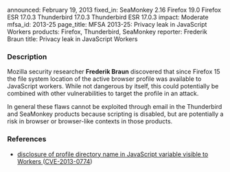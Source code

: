 announced: February 19, 2013
fixed_in: SeaMonkey 2.16
          Firefox 19.0
          Firefox ESR 17.0.3
          Thunderbird 17.0.3
          Thunderbird ESR 17.0.3
impact: Moderate
mfsa_id: 2013-25
page_title: MFSA 2013-25: Privacy leak in JavaScript Workers
products: Firefox, Thunderbird, SeaMonkey
reporter: Frederik Braun
title: Privacy leak in JavaScript Workers

<h3>Description</h3>

<p>Mozilla security researcher <strong>Frederik Braun</strong> discovered that
since Firefox 15 the file system location of the active browser profile was
available to JavaScript workers. While not dangerous by itself, this could
potentially be combined with other vulnerabilities to target the profile in an
attack.
</p>

<p class="note">In general these flaws cannot be exploited through email in the
Thunderbird and SeaMonkey products because scripting is disabled, but are
potentially a risk in browser or browser-like contexts in those products.</p>


<h3>References</h3>

<ul>
  <li><a href="https://bugzilla.mozilla.org/show_bug.cgi?id=827193">
       disclosure of profile directory name in JavaScript variable visible to
Workers </a> (<a href="http://cve.mitre.org/cgi-bin/cvename.cgi?name=CVE-2013-0774" class="ex-ref">CVE-2013-0774</a>)</li>
</ul>




